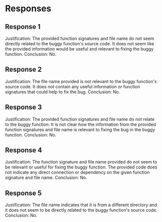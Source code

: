 # Responses
## Response 1
Justification: The provided function signatures and file name do not seem directly related to the buggy function's source code. It does not seem like the provided information would be useful and relevant to fixing the buggy function.
Conclusion: No.

## Response 2
Justification: The file name provided is not relevant to the buggy function's source code. It does not contain any useful information or function signatures that could help to fix the bug.
Conclusion: No.

## Response 3
Justification: The provided function signatures and file name do not relate to the buggy function. It is not clear how the information from the provided function signatures and file name is relevant to fixing the bug in the buggy function.
Conclusion: No.

## Response 4
Justification: The function signature and file name provided do not seem to be relevant or useful for fixing the buggy function. The provided code does not indicate any direct connection or dependency on the given function signature and file name. 
Conclusion: No.

## Response 5
Justification: The file name indicates that it is from a different directory and it does not seem to be directly related to the buggy function's source code. 
Conclusion: No.

